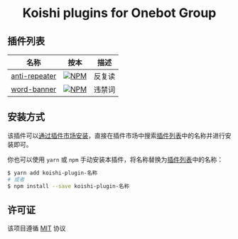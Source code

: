 <h1 align="center">Koishi plugins for Onebot Group</h1>

## 插件列表

|                                                   名称                                                   |                                                                      按本                                                                       |  描述  |
| :------------------------------------------------------------------------------------------------------: | :---------------------------------------------------------------------------------------------------------------------------------------------: | :----: |
| [anti-repeater](https://github.com/SaarChaffee/koishi-plugins-obgmgr/tree/master/packages/anti-repeater) | [![NPM](https://img.shields.io/npm/v/koishi-plugin-anti-repeater?style=flat-square)](https://www.npmjs.com/package/koishi-plugin-anti-repeater) | 反复读 |
|   [word-banner](https://github.com/SaarChaffee/koishi-plugins-obgmgr/tree/master/packages/word-banner)   |   [![NPM](https://img.shields.io/npm/v/koishi-plugin-word-banner?style=flat-square)](https://www.npmjs.com/package/koishi-plugin-word-banner)   | 违禁词 |

## 安装方式

该插件可以[通过插件市场安装](https://koishi.chat/zh-CN/manual/usage/market.html)，直接在插件市场中搜索[插件列表](#插件列表)中的名称并进行安装即可。

你也可以使用 `yarn` 或 `npm` 手动安装本插件，将名称替换为[插件列表](#插件列表)中的名称：

```bash
$ yarn add koishi-plugin-名称
# 或者
$ npm install --save koishi-plugin-名称
```

## 许可证

该项目遵循 [MIT](./LICENSE) 协议
